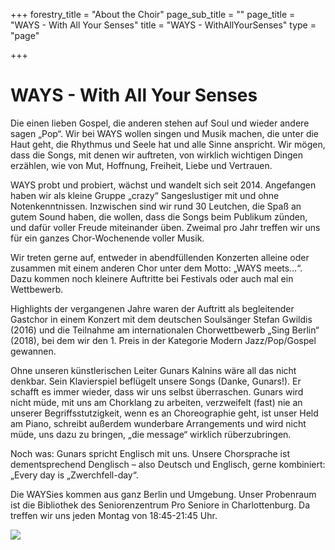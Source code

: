 +++
forestry_title = "About the Choir"
page_sub_title = ""
page_title = "WAYS - With All Your Senses"
title = "WAYS - WithAllYourSenses"
type = "page"

+++
# WAYS - With All Your Senses

Die einen lieben Gospel, die anderen stehen auf Soul und wieder andere sagen „Pop“. Wir bei WAYS wollen singen und Musik machen, die unter die Haut geht, die Rhythmus und Seele hat und alle Sinne anspricht. Wir mögen, dass die Songs, mit denen wir auftreten, von wirklich wichtigen Dingen erzählen, wie von Mut, Hoffnung, Freiheit, Liebe und Vertrauen.

WAYS probt und probiert, wächst und wandelt sich seit 2014. Angefangen haben wir als kleine Gruppe „crazy“ Sangeslustiger mit und ohne Notenkenntnissen. Inzwischen sind wir rund 30 Leutchen, die Spaß an gutem Sound haben, die wollen, dass die Songs beim Publikum zünden, und dafür voller Freude miteinander üben. Zweimal pro Jahr treffen wir uns für ein ganzes Chor-Wochenende voller Musik.

Wir treten gerne auf, entweder in abendfüllenden Konzerten alleine oder zusammen mit einem anderen Chor unter dem Motto: „WAYS meets…“. Dazu kommen noch kleinere Auftritte bei Festivals oder auch mal ein Wettbewerb.

Highlights der vergangenen Jahre waren der Auftritt als begleitender Gastchor in einem Konzert mit dem deutschen Soulsänger Stefan Gwildis (2016) und die Teilnahme am internationalen Chorwettbewerb „Sing Berlin“ (2018), bei dem wir den 1. Preis in der Kategorie Modern Jazz/Pop/Gospel gewannen.

Ohne unseren künstlerischen Leiter Gunars Kalnins wäre all das nicht denkbar. Sein Klavierspiel beflügelt unsere Songs (Danke, Gunars!). Er schafft es immer wieder, dass wir uns selbst überraschen. Gunars wird nicht müde, mit uns am Chorklang zu arbeiten, verzweifelt (fast) nie an unserer Begriffsstutzigkeit, wenn es an Choreographie geht, ist unser Held am Piano, schreibt außerdem wunderbare Arrangements und wird nicht müde, uns dazu zu bringen, „die message“ wirklich rüberzubringen.

Noch was: Gunars spricht Englisch mit uns. Unsere Chorsprache ist dementsprechend Denglisch – also Deutsch und Englisch, gerne kombiniert: „Every day is „Zwerchfell-day“.

Die WAYSies kommen aus ganz Berlin und Umgebung. Unser Probenraum ist die Bibliothek des Seniorenzentrum Pro Seniore in Charlottenburg. Da treffen wir uns jeden Montag von 18:45-21:45 Uhr.

![](https://res.cloudinary.com/ways-choir/image/upload/v1582401355/20190223_posing_axgcj5.jpg)